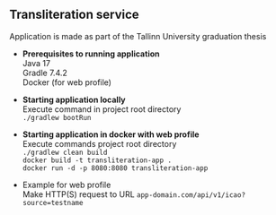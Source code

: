 ## Transliteration service

Application is made as part of the Tallinn University graduation thesis

* <b>Prerequisites to running application</b>\
Java 17\
Gradle 7.4.2\
Docker (for web profile)


* <b>Starting application locally</b>\
Execute command in project root directory\
```./gradlew bootRun```


* <b>Starting application in docker with web profile</b>\
Execute commands project root directory\
```./gradlew clean build```\
```docker build -t transliteration-app .```\
```docker run -d -p 8080:8080 transliteration-app```


* Example for web profile\
Make HTTP(S) request to URL ```app-domain.com/api/v1/icao?source=testname```
